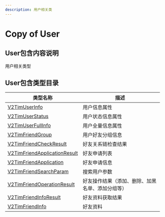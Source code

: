 ```yaml
---
description: 用户相关类
---
```


# Copy of User

## User包含内容说明

用户相关类型

## User包含类型目录

| 类型名称                                                                                                                                                                                                   | 描述                       |
| ------------------------------------------------------------------------------------------------------------------------------------------------------------------------------------------------------ | ------------------------ |
| [V2TimUserInfo](https://pub.dev/documentation/tencent\_im\_sdk\_plugin\_platform\_interface/0.2.8/models\_v2\_tim\_user\_info/V2TimUserInfo-class.html)                                                | 用户信息属性                   |
| [V2TimUserStatus](https://pub.dev/documentation/tencent\_im\_sdk\_plugin\_platform\_interface/0.2.8/models\_v2\_tim\_user\_status/V2TimUserStatus-class.html)                                          | 用户状态信息属性                 |
| [V2TimUserFullInfo](https://pub.dev/documentation/tencent\_im\_sdk\_plugin\_platform\_interface/0.2.8/models\_v2\_tim\_user\_full\_info/V2TimUserFullInfo-class.html)                                  | 用户全量信息属性                 |
| [V2TimFriendGroup](https://pub.dev/documentation/tencent\_im\_sdk\_plugin\_platform\_interface/0.2.8/models\_v2\_tim\_friend\_group/V2TimFriendGroup-class.html)                                       | 用户好友分组信息                 |
| [V2TimFriendCheckResult](https://pub.dev/documentation/tencent\_im\_sdk\_plugin\_platform\_interface/0.2.8/models\_v2\_tim\_friend\_check\_result/V2TimFriendCheckResult-class.html)                   | 好友关系链检查结果                |
| [V2TimFriendApplicationResult](https://pub.dev/documentation/tencent\_im\_sdk\_plugin\_platform\_interface/0.2.8/models\_v2\_tim\_friend\_application\_result/V2TimFriendApplicationResult-class.html) | 好友申请列表                   |
| [V2TimFriendApplication](https://pub.dev/documentation/tencent\_im\_sdk\_plugin\_platform\_interface/0.2.8/models\_v2\_tim\_friend\_application/V2TimFriendApplication-class.html)                     | 好友申请信息                   |
| [V2TimFriendSearchParam](https://pub.dev/documentation/tencent\_im\_sdk\_plugin\_platform\_interface/0.2.8/models\_v2\_tim\_friend\_search\_param/V2TimFriendSearchParam-class.html)                   | 搜索用户参数                   |
| [V2TimFriendOperationResult](https://pub.dev/documentation/tencent\_im\_sdk\_plugin\_platform\_interface/0.2.8/models\_v2\_tim\_friend\_operation\_result/V2TimFriendOperationResult-class.html)       | 好友操作结果（添加、删除、加黑名单、添加分组等） |
| [V2TimFriendInfoResult](https://pub.dev/documentation/tencent\_im\_sdk\_plugin\_platform\_interface/0.2.8/models\_v2\_tim\_friend\_info\_result/V2TimFriendInfoResult-class.html)                      | 好友资料获取结果                 |
| [V2TimFriendInfo](https://pub.dev/documentation/tencent\_im\_sdk\_plugin\_platform\_interface/0.2.8/models\_v2\_tim\_friend\_info/V2TimFriendInfo-class.html)                                          | 好友资料                     |
